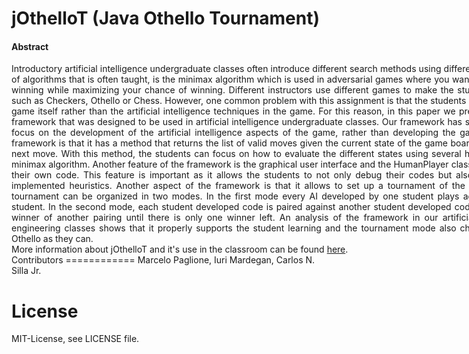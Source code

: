 jOthelloT (Java Othello Tournament)
=====
#### Abstract 

<div style="width:1000px; text-align:justify;text-justify: inter-word;">
Introductory artificial intelligence undergraduate classes often introduce different search methods using different search algorithms. In this context one of algorithms that is often taught, is the minimax algorithm which is used in adversarial games where you want to minimize your opponent’s chance of winning while maximizing your chance of winning. Different instructors use different games to make the students implement the minimax algorithm such as Checkers, Othello or Chess. However, one common problem with this assignment is that the students often spend more time implementing the game itself rather than the artificial intelligence techniques in the game. For this reason, in this paper we present a java-based open source Othello framework that was designed to be used in artificial intelligence undergraduate classes. Our framework has several features that help the students to focus on the development of the artificial intelligence aspects of the game, rather than developing the game itself. One particular feature of the framework is that it has a method that returns the list of valid moves given the current state of the game board and which player is going to make the next move. With this method, the students can focus on how to evaluate the different states using several heuristic functions and implementing the minimax algorithm. Another feature of the framework is the graphical user interface and the HumanPlayer class that allows the students to play against their own code. This feature is important as it allows the students to not only debug their codes but also to evaluate the effectiveness of their implemented heuristics. Another aspect of the framework is that it allows to set up a tournament of the codes developed by the students. The tournament can be organized in two modes. In the first mode every AI developed by one student plays against the AI developed by every other student. In the second mode, each student developed code is paired against another student developed code and only the winner plays against the winner of another pairing until there is only one winner left. An analysis of the framework in our artificial intelligence undergraduate computer engineering classes shows that it properly supports the student learning and the tournament mode also challenges them to create the best AI for Othello as they can.
</div>
<div style="width:1000px; text-align:justify;text-justify: inter-word;">
More information about jOthelloT and it's use in the classroom can be found <a href="http://ieeexplore.ieee.org/document/7757577/" target="_blank"> here</a>.
</div>
Contributors
============
Marcelo Paglione, Iuri Mardegan, Carlos N. Silla Jr.

License
=======
MIT-License, see LICENSE file.